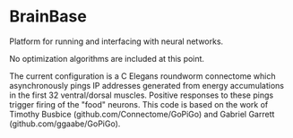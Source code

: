 # BrainBase
Platform for running and interfacing with neural networks.

No optimization algorithms are included at this point.

The current configuration is a C Elegans roundworm connectome which asynchronously pings IP addresses generated from energy accumulations in the first 32 ventral/dorsal muscles. Positive responses to these pings trigger firing of the "food" neurons. This code is based on the work of Timothy Busbice (github.com/Connectome/GoPiGo) and Gabriel Garrett (github.com/ggaabe/GoPiGo).
